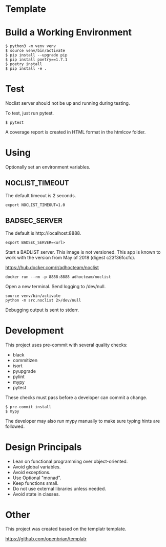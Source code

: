 Template
===


# Build a Working Environment

```shell
$ python3 -m venv venv
$ source venv/bin/activate
$ pip install --upgrade pip
$ pip install poetry==1.7.1
$ poetry install
$ pip install -e .
```

# Test

Noclist server should not be up and running during testing.

To test, just run pytest.

```shell
$ pytest
```

A coverage report is created in HTML format in the htmlcov folder.

# Using

Optionally set an environment variables.

## NOCLIST_TIMEOUT

The default timeout is 2 seconds.

```shell
export NOCLIST_TIMEOUT=1.0
```

## BADSEC_SERVER

The default is http://localhost:8888.

```shell
export BADSEC_SERVER=<url>
```

Start a BADLIST server.  This image is not versioned.  This app is known to work with the version from May of 2018 (digest c23f36fccfc).

https://hub.docker.com/r/adhocteam/noclist

```shell
docker run --rm -p 8888:8888 adhocteam/noclist
```

Open a new terminal.  Send logging to /dev/null.

```shell
source venv/bin/activate
python -m src.noclist 2>/dev/null
```

Debugging output is sent to stderr.

# Development

This project uses pre-commit with several quality checks:

* black
* commitizen
* isort
* pyupgrade
* pylint
* mypy
* pytest

These checks must pass before a developer can commit a change.

```shell
$ pre-commit install
$ mypy
```

The developer may also run mypy manually to make sure typing hints are followed.

# Design Principals

* Lean on functional programming over object-oriented.
* Avoid global variables.
* Avoid exceptions.
* Use Optional "monad".
* Keep functions small.
* Do not use external libraries unless needed.
* Avoid state in classes.

# Other

This project was created based on the templatr template.

https://github.com/openbrian/templatr
